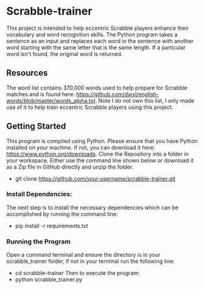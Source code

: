# Scrabble-trainer
This project is intended to help eccentric Scrabble players enhance their vocabulary and word recognition skills. The Python program takes a sentence as an input and replaces each word in the sentence with another word starting with the same letter that is the same length. If a particular word isn't found, the original word is returned.

## Resources 
The word list contains 370,000 words used to help prepare for Scrabble matches and is found here: https://github.com/dwyl/english-words/blob/master/words_alpha.txt. Note I do not own this list, I only made use of it to help train eccentric Scrabble players using this project.

## Getting Started
This program is compiled using Python. Please ensure that you have Python installed on your machine. If not, you can download it here: https://www.python.org/downloads.
Clone the Repository into a folder in your workspace. Either use the command line shown below or download it as a Zip file in GitHub directly and unzip the folder.
- git clone https://github.com/your-username/scrabble-trainer.git

### Install Dependencies:
The next step is to install the necessary dependencies which can be accomplished by running the command line:
- pip install -r requirements.txt

### Running the Program
Open a command terminal and ensure the directory is in your scrabble_trainer folder, if not in your terminal run the following line:
- cd scrabble-trainer
Then to execute the program:
- python scrabble_trainer.py



